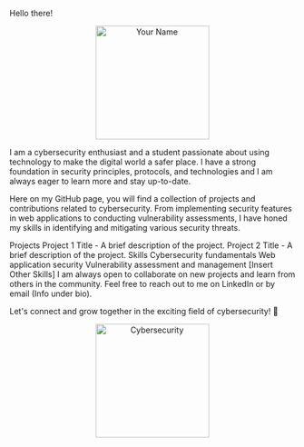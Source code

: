 Hello there!
<p align="center">
  <img src="https://avatars.githubusercontent.com/GiddyMold" alt="Your Name" width="200"/>
</p>
I am a cybersecurity enthusiast and a student passionate about using technology to make the digital world a safer place. I have a strong foundation in security principles, protocols, and technologies and I am always eager to learn more and stay up-to-date.

Here on my GitHub page, you will find a collection of projects and contributions related to cybersecurity. From implementing security features in web applications to conducting vulnerability assessments, I have honed my skills in identifying and mitigating various security threats.

Projects
Project 1 Title - A brief description of the project.
Project 2 Title - A brief description of the project.
Skills
Cybersecurity fundamentals
Web application security
Vulnerability assessment and management
[Insert Other Skills]
I am always open to collaborate on new projects and learn from others in the community. Feel free to reach out to me on LinkedIn or by email (Info under bio).

Let's connect and grow together in the exciting field of cybersecurity! 🔐

<p align="center">
  <img src="https://media.giphy.com/media/13HgwGsXF0aiGY/giphy.gif" alt="Cybersecurity" width="200"/>
</p>
